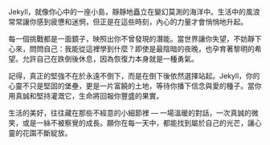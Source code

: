 Jekyll，就像你心中的一座小島，靜靜地矗立在變幻莫測的海洋中。生活中的風浪常常讓你感到疲憊和迷惘，但正是在這些時刻，內心的力量才會悄悄地升起。

每一個挑戰都是一面鏡子，映照出你不曾發現的潛能。當世界讓你失望，不妨靜下心來，問問自己：我能從這裡學到什麼？即使是最陰暗的夜晚，也孕育著黎明的希望。允許自己在跌倒後休息，因為恢復力本身就是一種勇氣。

記得，真正的堅強不在於永遠不倒下，而是在倒下後依然選擇站起。Jekyll，你的心靈不只是堅固的堡壘，更是一片富饒的土地，等待你播下信念與愛的種子。當你用真誠和堅持灌溉它，生命將回報你豐盛的果實。

生活的美好，往往藏在那些不經意的小細節裡 — 一場溫暖的對話，一次真誠的微笑，或是一絲不被察覺的成長。願你在每一天中，都能找到屬於自己的光芒，讓心靈的花園不斷綻放。